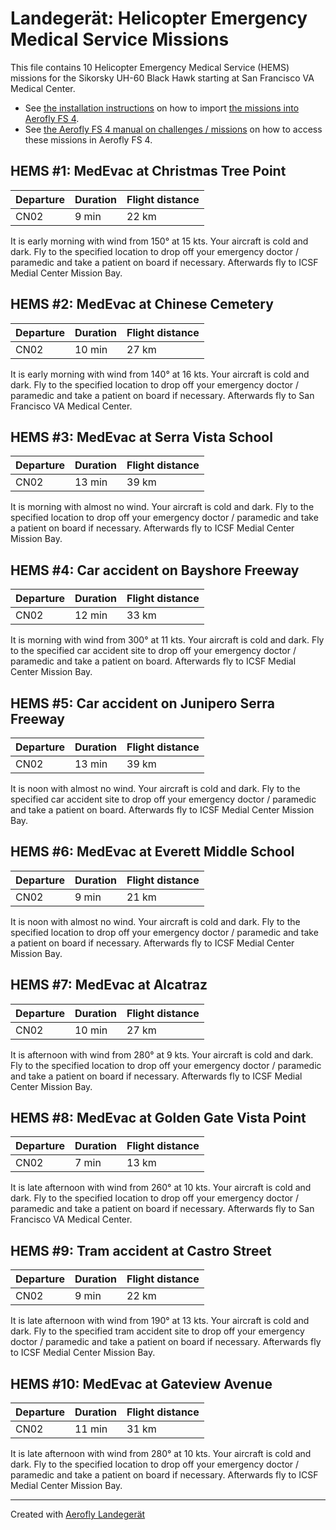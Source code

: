 # Landegerät: Helicopter Emergency Medical Service Missions

This file contains 10 Helicopter Emergency Medical Service (HEMS) missions for the Sikorsky UH-60 Black Hawk starting at San Francisco VA Medical Center.

- See [the installation instructions](https://fboes.github.io/aerofly-missions/docs/generic-installation.html) on how to import [the missions into Aerofly FS 4](missions/custom_missions_user.tmc).
- See [the Aerofly FS 4 manual on challenges / missions](https://www.aerofly.com/tutorials/missions/) on how to access these missions in Aerofly FS 4.

## HEMS #1: MedEvac at Christmas Tree Point

| Departure | Duration | Flight distance |
| --------- | -------- | --------------- |
| CN02      | 9 min    | 22 km           |

It is early morning with wind from 150° at 15 kts. Your aircraft is cold and dark.
Fly to the specified location to drop off your emergency doctor / paramedic and take a patient on board if necessary. Afterwards fly to ICSF Medial Center Mission Bay.

## HEMS #2: MedEvac at Chinese Cemetery

| Departure | Duration | Flight distance |
| --------- | -------- | --------------- |
| CN02      | 10 min   | 27 km           |

It is early morning with wind from 140° at 16 kts. Your aircraft is cold and dark.
Fly to the specified location to drop off your emergency doctor / paramedic and take a patient on board if necessary. Afterwards fly to San Francisco VA Medical Center.

## HEMS #3: MedEvac at Serra Vista School

| Departure | Duration | Flight distance |
| --------- | -------- | --------------- |
| CN02      | 13 min   | 39 km           |

It is morning with almost no wind. Your aircraft is cold and dark.
Fly to the specified location to drop off your emergency doctor / paramedic and take a patient on board if necessary. Afterwards fly to ICSF Medial Center Mission Bay.

## HEMS #4: Car accident on Bayshore Freeway

| Departure | Duration | Flight distance |
| --------- | -------- | --------------- |
| CN02      | 12 min   | 33 km           |

It is morning with wind from 300° at 11 kts. Your aircraft is cold and dark.
Fly to the specified car accident site to drop off your emergency doctor / paramedic and take a patient on board. Afterwards fly to ICSF Medial Center Mission Bay.

## HEMS #5: Car accident on Junipero Serra Freeway

| Departure | Duration | Flight distance |
| --------- | -------- | --------------- |
| CN02      | 13 min   | 39 km           |

It is noon with almost no wind. Your aircraft is cold and dark.
Fly to the specified car accident site to drop off your emergency doctor / paramedic and take a patient on board. Afterwards fly to ICSF Medial Center Mission Bay.

## HEMS #6: MedEvac at Everett Middle School

| Departure | Duration | Flight distance |
| --------- | -------- | --------------- |
| CN02      | 9 min    | 21 km           |

It is noon with almost no wind. Your aircraft is cold and dark.
Fly to the specified location to drop off your emergency doctor / paramedic and take a patient on board if necessary. Afterwards fly to ICSF Medial Center Mission Bay.

## HEMS #7: MedEvac at Alcatraz

| Departure | Duration | Flight distance |
| --------- | -------- | --------------- |
| CN02      | 10 min   | 27 km           |

It is afternoon with wind from 280° at 9 kts. Your aircraft is cold and dark.
Fly to the specified location to drop off your emergency doctor / paramedic and take a patient on board if necessary. Afterwards fly to ICSF Medial Center Mission Bay.

## HEMS #8: MedEvac at Golden Gate Vista Point

| Departure | Duration | Flight distance |
| --------- | -------- | --------------- |
| CN02      | 7 min    | 13 km           |

It is late afternoon with wind from 260° at 10 kts. Your aircraft is cold and dark.
Fly to the specified location to drop off your emergency doctor / paramedic and take a patient on board if necessary. Afterwards fly to San Francisco VA Medical Center.

## HEMS #9: Tram accident at Castro Street

| Departure | Duration | Flight distance |
| --------- | -------- | --------------- |
| CN02      | 9 min    | 22 km           |

It is late afternoon with wind from 190° at 13 kts. Your aircraft is cold and dark.
Fly to the specified tram accident site to drop off your emergency doctor / paramedic and take a patient on board if necessary. Afterwards fly to ICSF Medial Center Mission Bay.

## HEMS #10: MedEvac at Gateview Avenue

| Departure | Duration | Flight distance |
| --------- | -------- | --------------- |
| CN02      | 11 min   | 31 km           |

It is late afternoon with wind from 280° at 10 kts. Your aircraft is cold and dark.
Fly to the specified location to drop off your emergency doctor / paramedic and take a patient on board if necessary. Afterwards fly to ICSF Medial Center Mission Bay.

---

Created with [Aerofly Landegerät](https://github.com/fboes/aerofly-patterns)

